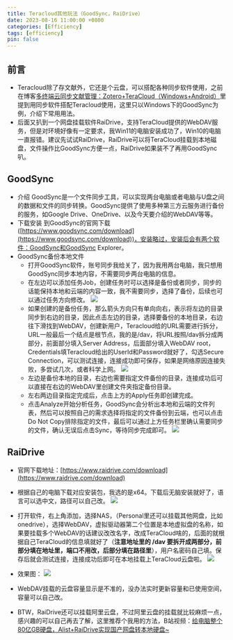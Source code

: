 ```yaml
---
title: Teracloud其他玩法（GoodSync，RaiDrive）
date: 2023-08-16 11:00:00 +0800
categories: [Efficiency]
tags: [efficiency]
pin: false
---
```




## 前言
- Teracloud除了存文献外，它还是个云盘，可以搭配各种同步软件使用，之前在博客[多终端云同步文献管理：Zotero+TeraCloud（Windows+Android）](https://country-if.github.io/posts/Zotero+TeraCloud)里提到用同步软件搭配Teracloud使用，这里只以Windows下的GoodSync为例，介绍下常用用法。
- 后面又扒到一个网盘挂载软件RaiDrive，支持TeraCloud提供的WebDAV服务，但是对环境好像有一定要求，我Win11的电脑安装成功了，Win10的电脑一直报错。建议先试试RaiDrive，RaiDrive可以将TeraCloud挂载到本地磁盘，文件操作比GoodSync方便一点，RaiDrive如果装不了再用GoodSync叭。



## GoodSync

- 介绍
GoodSync是一个文件同步工具，可以实现两台电脑或者电脑与U盘之间的数据和文件的同步转换。GoodSync提供了使用多种第三方云服务进行备份的服务，如Google Drive、OneDrive、以及今天要介绍的WebDAV等等。
- 下载安装
到GoodSync的官网下载([https://www.goodsync.com/download](https://www.goodsync.com/download))，安装略过，安装后会有两个软件：GoodSync和GoodSync Explorer。
- GoodSync备份本地文件
	- 打开GoodSync软件，账号同步我给关了，因为我用两台电脑，我只想用GoodSync同步本地内容，不需要同步两台电脑的信息。
	- 在左边可以添加任务Job，创建任务时可以选择是备份或者同步，同步的话能保持本地和云端的内容一致，我不需要同步，选择了备份，后续也可以通过任务方向修改。
	![](https://cdn.jsdelivr.net/gh/Country-If/Typora-images/img/202308162332551.png)
	- 如果创建的是备份任务，那么箭头方向只有单向向右，表示将左边的目录同步到右边的目录，因此点击左边的目录，选择要备份的本地目录，右边往下滑找到WebDAV，创建新用户，Teracloud给的URL需要进行拆分，URL一般最后一个结点是根节点，我的是/dav，将URL按照/dav拆分成两部分，前面部分填入Server Address，后面部分填入WebDAV root，Credentials填Teracloud给出的UserId和Password就好了，勾选Secure Connection，可以测试连接，连接成功即可保存，如果是网络原因连接失败，多尝试几次，或者科学上网。
	![](https://cdn.jsdelivr.net/gh/Country-If/Typora-images/img/202308162332647.png)
	- 左边是备份本地的目录，右边也需要指定文件备份的目录，连接成功后可以直接在右边的WebDAV里创建文件夹指定备份目录。
	- 左右两边目录指定完成后，点击上方的Apply任务即创建完成。
	- 点击Analyze开始分析任务，GoodSync会分析出本地和云端的文件列表，然后可以按照自己的需求选择将指定的文件备份到云端，也可以点击Do Not Copy排除指定的文件，最后可以通过上方任务栏里确认需要同步的文件，确认无误后点击Sync，等待同步完成即可。
	![](https://cdn.jsdelivr.net/gh/Country-If/Typora-images/img/202308162333491.png)



## RaiDrive

- 官网下载地址：[https://www.raidrive.com/download](https://www.raidrive.com/download)
- 根据自己的电脑下载对应安装包，我选的是x64。下载后无脑安装就好了，语言可以选中文，路径可以自己改。
![](https://cdn.jsdelivr.net/gh/Country-If/Typora-images/img/202308162333182.png)
- 打开软件，右上角添加，选择NAS，（Personal里还可以挂载其他网盘，比如onedrive），选择WebDAV，虚拟驱动器第二个位置是本地虚拟盘的名称，如果要挂载多个WebDAV的话建议改改名字，改成TeraCloud啥的，后面的就根据自己TeraCloud的信息填就好了（**注意地址里的 /dav 要拆开成两部分，前部分填在地址里，端口不用改，后部分填在路径里**），用户名密码自己填。保存后就会测试连接，连接成功后即可在本地挂载上TeraCloud云盘啦。
![](https://cdn.jsdelivr.net/gh/Country-If/Typora-images/img/202308162333021.png)

- 效果图：
![](https://cdn.jsdelivr.net/gh/Country-If/Typora-images/img/202308162333154.png)
- WebDAV挂载的云盘容量显示是不准的，没办法实时更新容量和已使用空间，容量可以自己改。
- BTW，RaiDrive还可以挂载阿里云盘，不过阿里云盘的挂载就比较麻烦一点，感兴趣的可以自己再去了解，这里推荐个我用的方法，B站视频：[给电脑整个80亿GB硬盘，Alist+RaiDrive实现国产网盘转本地硬盘~](https://www.bilibili.com/video/BV1HS4y1J77j)